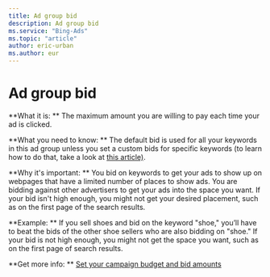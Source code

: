 ```yaml
---
title: Ad group bid
description: Ad group bid
ms.service: "Bing-Ads"
ms.topic: "article"
author: eric-urban
ms.author: eur
---
```


# Ad group bid

**What it is: **    The maximum amount you are willing to pay each time your ad is clicked.

**What you need to know: **    The default bid is used for all your keywords in this ad group unless you set a custom bids for specific keywords (to learn how to do that, take a look at [this article)](../hlp_BA_CONC_NewAd_RefineBids.md).

**Why it's important: **    You bid on keywords to get your ads to show up on webpages that have a limited number of places to show ads. You are bidding against other advertisers to get your ads into the space you want. If your bid isn't high enough, you might not get your desired placement, such as on the first page of the search results.

**Example: **    If you sell shoes and bid on the keyword "shoe," you’ll have to beat the bids of the other shoe sellers who are also bidding on "shoe." If your bid is not high enough, you might not get the space you want, such as on the first page of search results.

**Get more info: **    [Set your campaign budget and bid amounts](../hlp_BA_CONC_NewAd_SetCampaignBudgetAndBidAmounts.md)


